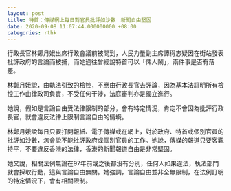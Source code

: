 ```yaml
---
layout: post
title: 特首：傳媒網上每日對官員批評如沙數　新聞自由堅固
date: 2020-09-08 11:07:44.000000000 +08:00
categories: rthk
---
```


行政長官林鄭月娥出席行政會議前被問到，人民力量副主席譚得志疑因在街站發表批評政府的言論而被捕，而她過往曾經說特首可以「俾人鬧」，兩件事是否有落差。

林鄭月娥說，由執法引致的檢控，不應由行政長官去評論，因為基本法訂明所有檢控工作由律政司負責，不受任何干涉，法庭審判亦是獨立進行。

她說，假如是言論自由受法律限制的部分，會有特定情況，肯定不會因為批評行政長官，就會違反法律上限制言論自由的情境。

林鄭月娥說每日只要打開報紙、電子傳媒或在網上，對於政府、特首或個別官員的批評如沙數，怎會說不能批評政府或個別官員的工作。她說，傳媒的報道只要客觀持平，不要違反香港的法律，香港的新聞報道自由是非常堅固。

她又說，相關法例無論在97年前或之後都沒有分別，任何人如果違法，執法部門就會採取行動，這與言論自由無關。她強調，言論自由並非全無限制，在法例訂明的特定情況下，會有相關限制。

